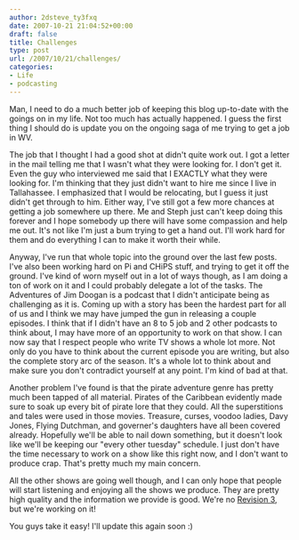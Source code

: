 ```yaml
---
author: 2dsteve_ty3fxq
date: 2007-10-21 21:04:52+00:00
draft: false
title: Challenges
type: post
url: /2007/10/21/challenges/
categories:
- Life
- podcasting
---
```


Man, I need to do a much better job of keeping this blog up-to-date with the goings on in my life. Not too much has actually happened. I guess the first thing I should do is update you on the ongoing saga of me trying to get a job in WV.

The job that I thought I had a good shot at didn't quite work out. I got a letter in the mail telling me that I wasn't what they were looking for. I don't get it. Even the guy who interviewed me said that I EXACTLY what they were looking for. I'm thinking that they just didn't want to hire me since I live in Tallahassee. I emphasized that I would be relocating, but I guess it just didn't get through to him. Either way, I've still got a few more chances at getting a job somewhere up there. Me and Steph just can't keep doing this forever and I hope somebody up there will have some compassion and help me out. It's not like I'm just a bum trying to get a hand out. I'll work hard for them and do everything I can to make it worth their while.

Anyway, I've run that whole topic into the ground over the last few posts. I've also been working hard on Pi and CHiPS stuff, and trying to get it off the ground. I've kind of worn myself out in a lot of ways though, as I am doing a ton of work on it and I could probably delegate a lot of the tasks. The Adventures of Jim Doogan is a podcast that I didn't anticipate being as challenging as it is. Coming up with a story has been the hardest part for all of us and I think we may have jumped the gun in releasing a couple episodes. I think that if I didn't have an 8 to 5 job and 2 other podcasts to think about, I may have more of an opportunity to work on that show. I can now say that I respect people who write TV shows a whole lot more. Not only do you have to think about the current episode you are writing, but also the complete story arc of the season. It's a whole lot to think about and make sure you don't contradict yourself at any point. I'm kind of bad at that.

Another problem I've found is that the pirate adventure genre has pretty much been tapped of all material. Pirates of the Caribbean evidently made sure to soak up every bit of pirate lore that they could. All the superstitions and tales were used in those movies. Treasure, curses, voodoo ladies, Davy Jones, Flying Dutchman, and governer's daughters have all been covered already. Hopefully we'll be able to nail down something, but it doesn't look like we'll be keeping our "every other tuesday" schedule. I just don't have the time necessary to work on a show like this right now, and I don't want to produce crap. That's pretty much my main concern.

All the other shows are going well though, and I can only hope that people will start listening and enjoying all the shows we produce. They are pretty high quality and the information we provide is good. We're no [Revision 3](http://www.revision3.com), but we're working on it!

You guys take it easy! I'll update this again soon :)
